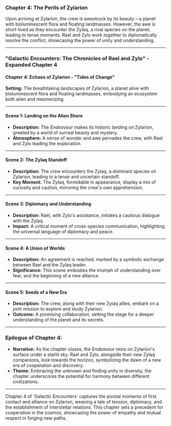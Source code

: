 ### Chapter 4: The Perils of Zylarion
Upon arriving at Zylarion, the crew is awestruck by its beauty – a planet with bioluminescent flora and floating landmasses. However, the awe is short-lived as they encounter the Zylaq, a rival species on the planet, leading to tense moments. Rael and Zylo work together to diplomatically resolve the conflict, showcasing the power of unity and understanding.

---

### "Galactic Encounters: The Chronicles of Rael and Zylo" - Expanded Chapter 4

#### **Chapter 4: Echoes of Zylarion - "Tides of Change"**

**Setting:** The breathtaking landscapes of Zylarion, a planet alive with bioluminescent flora and floating landmasses, embodying an ecosystem both alien and mesmerizing.

---

#### **Scene 1: Landing on the Alien Shore**
- **Description:** The *Endeavour* makes its historic landing on Zylarion, greeted by a world of surreal beauty and mystery.
- **Atmosphere:** A sense of wonder and awe pervades the crew, with Rael and Zylo leading the exploration.

---

#### **Scene 2: The Zylaq Standoff**
- **Description:** The crew encounters the Zylaq, a dominant species on Zylarion, leading to a tense and uncertain standoff.
- **Key Moment:** The Zylaq, formidable in appearance, display a mix of curiosity and caution, mirroring the crew's own apprehension.

---

#### **Scene 3: Diplomacy and Understanding**
- **Description:** Rael, with Zylo's assistance, initiates a cautious dialogue with the Zylaq.
- **Impact:** A critical moment of cross-species communication, highlighting the universal language of diplomacy and peace.

---

#### **Scene 4: A Union of Worlds**
- **Description:** An agreement is reached, marked by a symbolic exchange between Rael and the Zylaq leader.
- **Significance:** This scene embodies the triumph of understanding over fear, and the beginning of a new alliance.

---

#### **Scene 5: Seeds of a New Era**
- **Description:** The crew, along with their new Zylaq allies, embark on a joint mission to explore and study Zylarion.
- **Outcome:** A promising collaboration, setting the stage for a deeper understanding of the planet and its secrets.

---

### **Epilogue of Chapter 4:**
- **Narrative:** As the chapter closes, the *Endeavour* rests on Zylarion's surface under a starlit sky. Rael and Zylo, alongside their new Zylaq companions, look towards the horizon, symbolizing the dawn of a new era of cooperation and discovery.
- **Theme:** Embracing the unknown and finding unity in diversity, the chapter underscores the potential for harmony between different civilizations.

---

Chapter 4 of 'Galactic Encounters' captures the pivotal moments of first contact and alliance on Zylarion, weaving a tale of tension, diplomacy, and the establishment of interstellar relations. This chapter sets a precedent for cooperation in the cosmos, showcasing the power of empathy and mutual respect in forging new paths.